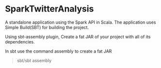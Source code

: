 SparkTwitterAnalysis
====================

A standalone application using the Spark API in Scala. The application uses Simple Build(SBT) for building the project.

Using sbt-assembly plugin, Create a fat JAR of your project with all of its dependencies.

In sbt use the command assembly to create a fat JAR

> sbt/sbt assembly
